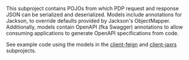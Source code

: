 This subproject contains POJOs from which PDP request and response JSON can be serialized and deserialized.
Models include annotations for Jackson, to override defaults provided by Jackson's ObjectMapper. Additionally,
models contain OpenAPI (fka Swagger) annotations to allow consuming applications to generate OpenAPI specifications
from code.

See example code using the models in the [client-feign](../client-feign) and [client-jaxrs](../client-jaxrs) subprojects.